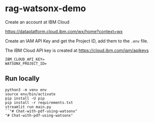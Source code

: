 # rag-watsonx-demo

Create an account at IBM Cloud

https://dataplatform.cloud.ibm.com/wx/home?context=wx

Create an IAM API Key and get the Project ID, add them to the `.env` file.

The IBM Cloud API key is created at https://cloud.ibm.com/iam/apikeys

```
IBM_CLOUD_API_KEY=
WATSONX_PROJECT_ID=
```

## Run locally

```
python3 -m venv env 
source env/bin/activate
pip install -U pip
pip install -r requirements.txt
streamlit run main.py
``"# Chat-with-pdf-using-watsonx" 
"# Chat-with-pdf-using-watsonx" 
